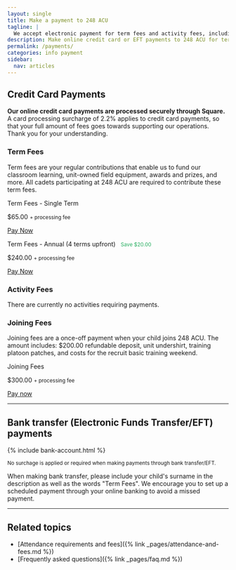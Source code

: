 ```yaml
---
layout: single
title: Make a payment to 248 ACU
tagline: |
  We accept electronic payment for term fees and activity fees, including credit card payments and bank transfers.
description: Make online credit card or EFT payments to 248 ACU for term fees and activity fees
permalink: /payments/
categories: info payment
sidebar:
  nav: articles
---
```



## Credit Card Payments

<p class="small"><strong>Our online credit card payments are processed securely through Square.</strong> A card processing surcharge of 2.2% applies to credit card payments, so that your full amount of fees goes towards supporting our operations. Thank you for your understanding.</p>

### Term Fees 

Term fees are your regular contributions that enable us to fund our classroom learning, unit-owned field equipment, awards and prizes, and more. All cadets participating at 248 ACU are required to contribute these term fees.

<div class="fees__credit-card">
  <div class="fees__box">
      <p class="fees__box__title">Term Fees - Single Term</p>
      <p class="fees__box__price"><span class="fees__box__price--amount">$65.00</span> <small>+ processing fee</small></p>
      <div class="fees__button-group">
        <a target="_blank" data-url="https://square.link/u/lNgAjpJP?src=embed" href="https://square.link/u/lNgAjpJP?src=embed" class="square-checkout-button fees__button">Pay Now</a>
      </div>
  </div>
  <div class="fees__box">
      <p class="fees__box__title">Term Fees - Annual (4 terms upfront)  &nbsp;&nbsp;<small style="color: #27ae60">Save $20.00</small></p>
      <p class="fees__box__price"><span class="fees__box__price--amount">$240.00</span> <small>+ processing fee</small></p>
      <div class="fees__button-group">
        <a target="_blank" data-url="https://square.link/u/KrKdDTJX?src=embed" href="https://square.link/u/KrKdDTJX?src=embed" class="square-checkout-button fees__button">Pay Now</a>
      </div>
  </div>
</div>


### Activity Fees 

There are currently no activities requiring payments. 


### Joining Fees

Joining fees are a once-off payment when your child joins 248 ACU. The amount includes: $200.00 refundable deposit, unit undershirt, training platoon patches, and costs for the recruit basic training weekend. 

<div class="fees__credit-card">
  <div class="fees__box">
      <p class="fees__box__title">Joining Fees</p>
      <p class="fees__box__price"><span class="fees__box__price--amount">$300.00</span> <small>+ processing fee</small></p>
      <div class="fees__button-group">
        <a target="_blank" data-url="https://square.link/u/Y4rlINVY?src=embed" href="https://square.link/u/Y4rlINVY?src=embed" class="square-checkout-button fees__button">Pay now</a>
      </div>
  </div>
</div>


---

## Bank transfer (Electronic Funds Transfer/EFT) payments

{% include bank-account.html %}

<small>No surchage is applied or required when making payments through bank transfer/EFT.</small>

When making bank transfer, please include your child's surname in the description as well as the words "Term Fees". We encourage you to set up a scheduled payment through your online banking to avoid a missed payment.

---

## Related topics

- [Attendance requirements and fees]({% link _pages/attendance-and-fees.md %})
- [Frequently asked questions]({% link _pages/faq.md %})

<script>
  function showCheckoutWindow(e) {
    e.preventDefault();

    const url = this.getAttribute('data-url');
    const title = 'Square Payment Links';

    // Some platforms embed in an iframe, so we want to top window to calculate sizes correctly
    const topWindow = window.top ? window.top : window;

    // Fixes dual-screen position                                Most browsers          Firefox
    const dualScreenLeft = topWindow.screenLeft !==  undefined ? topWindow.screenLeft : topWindow.screenX;
    const dualScreenTop = topWindow.screenTop !==  undefined   ? topWindow.screenTop  : topWindow.screenY;

    const width = topWindow.innerWidth ? topWindow.innerWidth : document.documentElement.clientWidth ? document.documentElement.clientWidth : screen.width;
    const height = topWindow.innerHeight ? topWindow.innerHeight : document.documentElement.clientHeight ? document.documentElement.clientHeight : screen.height;

    const h = height * .75;
    const w = 500;

    const systemZoom = width / topWindow.screen.availWidth;
    const left = (width - w) / 2 / systemZoom + dualScreenLeft;
    const top = (height - h) / 2 / systemZoom + dualScreenTop;
    const newWindow = window.open(url, title, `scrollbars=yes, width=${w / systemZoom}, height=${h / systemZoom}, top=${top}, left=${left}`);

    if (window.focus) newWindow.focus();
  }

  // This overrides the default checkout button click handler to show the embed modal
  // instead of opening a new tab with the given link url
  const paymentButtons = document.querySelectorAll('.square-checkout-button');
  for (const paymentButton of paymentButtons) {
    paymentButton.addEventListener('click', showCheckoutWindow);
  }
</script>
